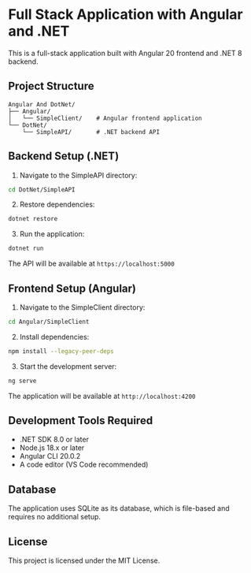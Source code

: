 # Full Stack Application with Angular and .NET

This is a full-stack application built with Angular 20 frontend and .NET 8 backend.

## Project Structure

```
Angular And DotNet/
├── Angular/
│   └── SimpleClient/    # Angular frontend application
└── DotNet/
    └── SimpleAPI/       # .NET backend API
```

## Backend Setup (.NET)

1. Navigate to the SimpleAPI directory:
```bash
cd DotNet/SimpleAPI
```

2. Restore dependencies:
```bash
dotnet restore
```

3. Run the application:
```bash
dotnet run
```

The API will be available at `https://localhost:5000`

## Frontend Setup (Angular)

1. Navigate to the SimpleClient directory:
```bash
cd Angular/SimpleClient
```

2. Install dependencies:
```bash
npm install --legacy-peer-deps
```

3. Start the development server:
```bash
ng serve
```

The application will be available at `http://localhost:4200`

## Development Tools Required

- .NET SDK 8.0 or later
- Node.js 18.x or later
- Angular CLI 20.0.2
- A code editor (VS Code recommended)

## Database

The application uses SQLite as its database, which is file-based and requires no additional setup.

## License

This project is licensed under the MIT License.
